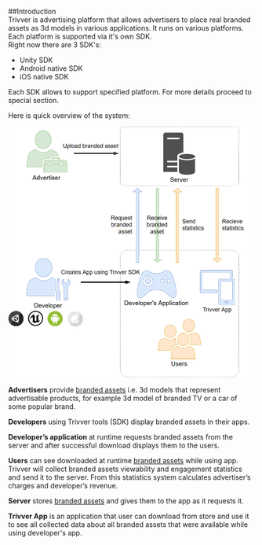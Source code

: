 ##Introduction  
Trivver is advertising platform that allows advertisers to place real branded assets as 3d models in various applications. It runs on various platforms. Each platform is supported via it's own SDK.  
Right now there are 3 SDK's:  

* Unity SDK
* Android native SDK
* iOS native SDK  

Each SDK allows to support specified platform. For more details proceed to special section.  

Here is quick overview of the system: 

![Trivver main image](images/trivver-main-diagram.png)

**Advertisers** provide [branded assets](xref:unity-branded-asset-term) i.e. 3d models that represent advertisable products, for example 3d model of branded TV or a car of some popular brand. 

**Developers** using Trivver tools (SDK) display branded assets in their apps.

**Developer’s application** at runtime requests branded assets from the server and after successful download displays them to the users.

**Users** can see downloaded at runtime [branded assets](xref:unity-branded-asset-term) while using app. Trivver will collect branded assets viewability and engagement statistics and send it to the server. From this statistics system calculates advertiser’s charges and developer’s revenue.

**Server** stores [branded assets](xref:unity-branded-asset-term) and gives them to the app as it requests it. 

**Trivver App** is an application that user can download from store and use it to see all collected data about all branded assets that were available while using developer's app. 